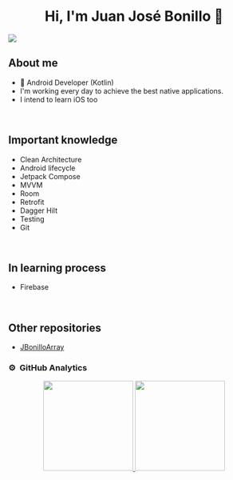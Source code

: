 <div align="center">
<h1 align="center">Hi, I'm Juan José Bonillo 👋</h1>
</div>
<img src="https://i.imgur.com/DE8EANX.jpg">

## About me

- 📲 Android Developer (Kotlin)
- I'm working every day to achieve the best native applications.
- I intend to learn iOS too
<br>

## Important knowledge

- Clean Architecture
- Android lifecycle
- Jetpack Compose
- MVVM
- Room
- Retrofit
- Dagger Hilt
- Testing
- Git
<br>

## In learning process

- Firebase

<br>

## Other repositories
- <a href="https://github.com/JBonilloArray">JBonilloArray</a>

### ⚙️ &nbsp;GitHub Analytics

<p align="center">
<a href="https://github.com/JuJoDevs">
  <img height="180em" src="https://github-readme-stats-eight-theta.vercel.app/api?username=JuJoDevs&show_icons=true&theme=algolia&include_all_commits=true&count_private=true"/>
  <img height="180em" src="https://github-readme-stats-eight-theta.vercel.app/api/top-langs/?username=JuJoDevs&layout=compact&langs_count=8&theme=algolia"/>
</a>
</p>
